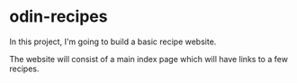 # odin-recipes
In this project, I'm going to build a basic recipe website.

The website will consist of a main index page which will have links to a few recipes.
